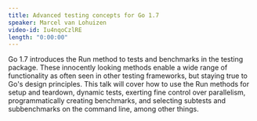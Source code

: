 ```yaml
---
title: Advanced testing concepts for Go 1.7
speaker: Marcel van Lohuizen
video-id: Iu4nqoCzlRE
length: "0:00:00"
---
```

Go 1.7 introduces the Run method to tests and benchmarks in the testing package. These innocently looking methods enable a wide range of functionality as often seen in other testing frameworks, but staying true to Go's design principles. This talk will cover how to use the Run methods for setup and teardown, dynamic tests, exerting fine control over parallelism, programmatically creating benchmarks, and selecting subtests and subbenchmarks on the command line, among other things.